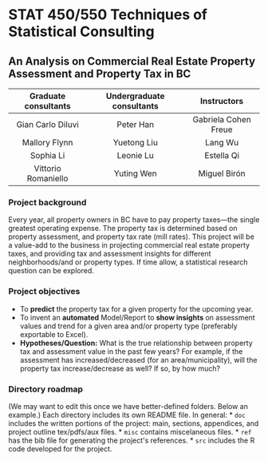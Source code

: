 
STAT 450/550 Techniques of Statistical Consulting
=================================================

An Analysis on Commercial Real Estate Property Assessment and Property Tax in BC
--------------------------------------------------------------------------------

| Graduate consultants  | Undergraduate consultants | Instructors |
| :---: | :---: | :---: |
| Gian Carlo Diluvi | Peter Han | Gabriela Cohen Freue |
| Mallory Flynn | Yuetong Liu | Lang Wu |
| Sophia Li | Leonie Lu | Estella Qi |
| Vittorio Romaniello | Yuting Wen | Miguel Birón |


### Project background

Every year, all property owners in BC have to pay property taxes—the single greatest operating expense. The property tax is determined based on property assessment, and property tax rate (mill rates). This project will be a value-add to the business in projecting commercial real estate property taxes, and providing tax and assessment insights for different neighborhoods/and or property types. If time allow, a statistical research question can be explored.

### Project objectives

-   To **predict** the property tax for a given property for the upcoming year.
-   To invent an **automated** Model/Report to **show insights** on assessment values and trend for a given area and/or property type (preferably exportable to Excel).
-   **Hypotheses/Question:** What is the true relationship between property tax and assessment value in the past few years? For example, if the assessment has increased/decreased (for an area/municipality), will the property tax increase/decrease as well? If so, by how much?

### Directory roadmap

(We may want to edit this once we have better-defined folders. Below an example.) Each directory includes its own README file. In general: \* `doc` includes the written portions of the project: main, sections, appendices, and project outline tex/pdfs/aux files. \* `misc` contains miscelaneous files. \* `ref` has the bib file for generating the project's references. \* `src` includes the R code developed for the project.
